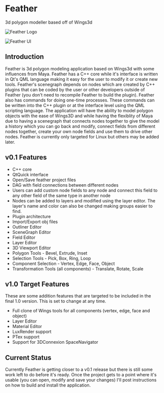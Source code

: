 Feather
=======

3d polygon modeller based off of Wings3d

![Feather Logo](https://raw.githubusercontent.com/richardlayman/feather/master/assets/images/logo.png)


![Feather UI](https://raw.githubusercontent.com/richardlayman/feather/master/assets/images/ui_v0_1.png)

Introduction
---------------
Feather is 3d polygon modeling application based on Wings3d with some influences from Maya. Feather has a C++ core while it's interface is written in Qt's QML language making it easy for the user to modify it or create new tools. Feather's scenegraph depends on nodes which are created by C++ plugins that can be coded by the user or other developers outside of Feather (you don't need to recompile Feather to build the plugin). Feather also has commands for doing one-time processes. These commands can be written into the C++ plugin or at the interface level using the QML scripting language. The application will have the ability to model polygon objects with the ease of Wings3D and while having the flexiblity of Maya due to having a scenegraph that connects nodes together to give the model a history which you can go back and modify, connect fields from different nodes together, create your own node fields and use them to drive other nodes. Feather is currently only targeted for Linux but others may be added later.

v0.1 Features
---------------
* C++ core
* QtQuick interface
* Open/Save feather project files
* DAG with field connections between different nodes
* Users can add custom node fields to any node and connect this field to any other field of the same type in another node
* Nodes can be added to layers and modified using the layer editor. The layer's name and color can also be changed making groups easier to find.
* Plugin architecture
* Import/Export obj files
* Outliner Editor
* SceneGraph Editor
* Field Editor
* Layer Editor
* 3D Viewport Editor
* Polygon Tools - Bevel, Extrude, Inset
* Selection Tools - Pick, Box, Ring, Loop
* Component Selection - Vertex, Edge, Face, Object
* Transformation Tools (all components) - Translate, Rotate, Scale

v1.0 Target Features
---------------
These are some addition features that are targeted to be included in the final 1.0 version. This is set to change at any time.
* Full clone of Wings tools for all components (vertex, edge, face and object)
* Layer Editor
* Material Editor
* LuxRender support
* PTex support
* Support for 3DConnexion SpaceNavigator

Current Status
---------------
Currently Feather is getting closer to a v0.1 release but there is still some work left to do before it's ready. Once the project gets to a point where it's usable (you can open, modify and save your changes) I'll post instructions on how to build and install the application. 

